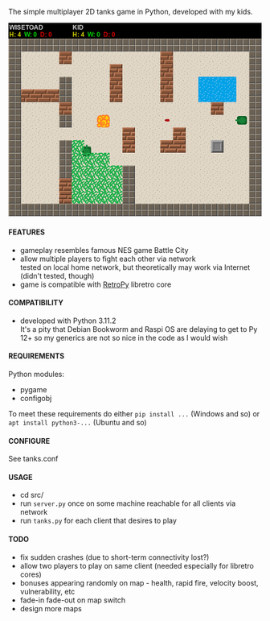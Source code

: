 The simple multiplayer 2D tanks game in Python, developed with my kids.  

![tanks](tanks.png)

#### FEATURES
- gameplay resembles famous NES game Battle City
- allow multiple players to fight each other via network  
  tested on local home network, but theoretically may work via Internet (didn't tested, though)
- game is compatible with [RetroPy](https://github.com/WiseToad/RetroPy) libretro core

#### COMPATIBILITY
- developed with Python 3.11.2  
  It's a pity that Debian Bookworm and Raspi OS are delaying to get to Py 12+ so my generics are not so nice in the code as I would wish

#### REQUIREMENTS
Python modules:
- pygame
- configobj

To meet these requirements do either `pip install ...` (Windows and so) or `apt install python3-...` (Ubuntu and so)

#### CONFIGURE
See tanks.conf
        
#### USAGE
- cd src/
- run `server.py` once on some machine reachable for all clients via network
- run `tanks.py` for each client that desires to play

#### TODO
- fix sudden crashes (due to short-term connectivity lost?)
- allow two players to play on same client (needed especially for libretro cores)
- bonuses appearing randomly on map - health, rapid fire, velocity boost, vulnerability, etc
- fade-in fade-out on map switch
- design more maps
